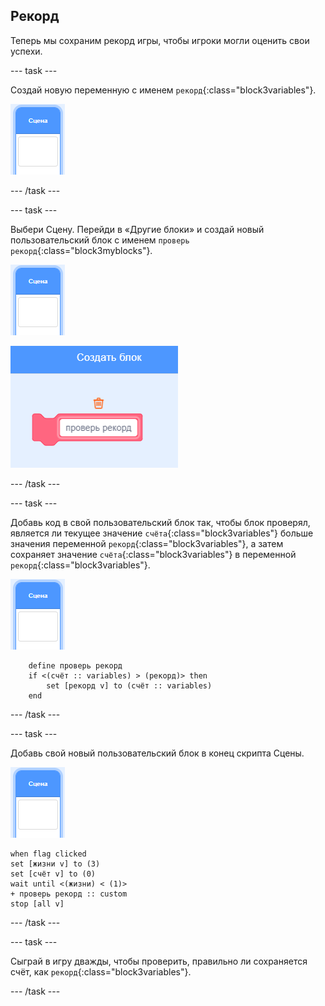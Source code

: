 ## Рекорд

Теперь мы сохраним рекорд игры, чтобы игроки могли оценить свои успехи.

--- task ---

Создай новую переменную с именем `рекорд`{:class="block3variables"}.

![Спрайт Сцены](images/stage-sprite.png)

--- /task ---

--- task ---

Выбери Сцену. Перейди в «Другие блоки» и создай новый пользовательский блок с именем `проверь рекорд`{:class="block3myblocks"}.

![Спрайт Сцены](images/stage-sprite.png)

![снимок экрана](images/dots-custom-1.png)

--- /task ---

--- task ---

Добавь код в свой пользовательский блок так, чтобы блок проверял, является ли текущее значение `счёта`{:class="block3variables"} больше значения переменной `рекорд`{:class="block3variables"}, а затем сохраняет значение `счёта`{:class="block3variables"} в переменной `рекорд`{:class="block3variables"}.

![Спрайт Сцены](images/stage-sprite.png)

```blocks3
    define проверь рекорд
    if <(счёт :: variables) > (рекорд)> then
        set [рекорд v] to (счёт :: variables)
    end
```

--- /task ---

--- task ---

Добавь свой новый пользовательский блок в конец скрипта Сцены.

![Спрайт Сцены](images/stage-sprite.png)

```blocks3
when flag clicked
set [жизни v] to (3)
set [счёт v] to (0)
wait until <(жизни) < (1)>
+ проверь рекорд :: custom
stop [all v]
```

--- /task ---

--- task ---

Сыграй в игру дважды, чтобы проверить, правильно ли сохраняется счёт, как `рекорд`{:class="block3variables"}.

--- /task ---
